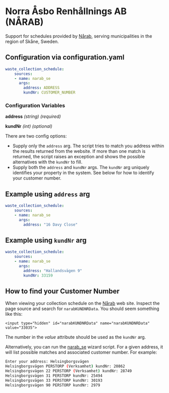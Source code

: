 # Norra Åsbo Renhållnings AB (NÅRAB)

Support for schedules provided by [Nårab](https://www.narabtomningskalender.se), serving municipalities in the region of Skåne, Sweden.

## Configuration via configuration.yaml

```yaml
waste_collection_schedule:
    sources:
    - name: narab_se
      args:
        address: ADDRESS
        kundNr: CUSTOMER_NUMBER
```

### Configuration Variables

**address**
*(string) (required)*

**kundNr**
*(int) (optional)*


There are two config options:

- Supply only the `address` arg. The script tries to match you address within the results returned from the website. If more than one match is returned, the script raises an exception and shows the possible alternatives with the `kundNr` to fill.
- Supply both the `address` and `kundNr` args. The `kundNr` arg uniquely identifies your property in the system. See below for how to identify your customer number.

## Example using `address` arg

```yaml
waste_collection_schedule:
    sources:
    - name: narab_se
      args:
        address: "16 Davy Close"
```

## Example using `kundNr` arg

```yaml
waste_collection_schedule:
    sources:
    - name: narab_se
      args:
        address: "Hallandsvägen 9"
        kundNr: 33159
```

## How to find your Customer Number

When viewing your collection schedule on the [Nårab](https://www.narabtomningskalender.se) web site. Inspect the page source and search for `narabKUNDNRData`. You should seem something like this:

`<input type="hidden" id="narabKUNDNRData" name="narabKUNDNRData" value="33035">`

The number in the _value_ attribute should be used as the `kundNr` arg.

Alternatively, you can run the [narab_se](/custom_components/waste_collection_schedule/waste_collection_schedule/wizard/narab_se.py) wizard script. For a given address, it will list possible matches and associated customer number. For example:

```bash
Enter your address: Helsingborgsvägen
Helsingborgsvägen PERSTORP (Verksamhet) kundNr: 20862
Helsingborgsvägen 22 PERSTORP (Verksamhet) kundNr: 28749
Helsingborgsvägen 31 PERSTORP kundNr: 25494
Helsingborgsvägen 33 PERSTORP kundNr: 30193
Helsingborgsvägen 90 PERSTORP kundNr: 2979
```
